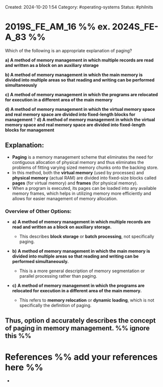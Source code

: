 Created: 2024-10-20 1:54
Category: #operating-systems 
Status: #philnits



# 2019S_FE_AM_16 %% ex. 2024S_FE-A_83 %%

Which of the following is an appropriate explanation of paging? 

**a) A method of memory management in which multiple records are read and written as a block on an auxiliary storage** 

**b) A method of memory management in which the main memory is divided into multiple areas so that reading and writing can be performed simultaneously** 

**c) A method of memory management in which the programs are relocated for execution in a different area of the main memory** 

**d) A method of memory management in which the virtual memory space and real memory space are divided into fixed-length blocks for management**
?
**d) A method of memory management in which the virtual memory space and real memory space are divided into fixed-length blocks for management**
## **Explanation:**

- **Paging** is a memory management scheme that eliminates the need for contiguous allocation of physical memory and thus eliminates the problems of fitting varying sized memory chunks onto the backing store.
- In this method, both the **virtual memory** (used by processes) and **physical memory** (actual RAM) are divided into fixed-size blocks called **pages** (for virtual memory) and **frames** (for physical memory).
- When a program is executed, its pages can be loaded into any available memory frames, which helps in utilizing memory more efficiently and allows for easier management of memory allocation.
### Overview of Other Options:

- **a)** **A method of memory management in which multiple records are read and written as a block on auxiliary storage.**
    
    - This describes **block storage** or **batch processing**, not specifically paging.
- **b)** **A method of memory management in which the main memory is divided into multiple areas so that reading and writing can be performed simultaneously.**
    
    - This is a more general description of memory segmentation or parallel processing rather than paging.
- **c)** **A method of memory management in which the programs are relocated for execution in a different area of the main memory.**
    
    - This refers to **memory relocation** or **dynamic loading**, which is not specifically the definition of paging.

Thus, option **d** accurately describes the concept of paging in memory management.
%% ignore this %%
---









# References %% add your references here %%
- 